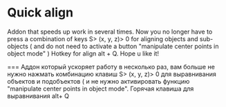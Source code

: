 ﻿Quick align
====
Addon that speeds up work in several times. Now you no longer have to press a combination of keys S> (x, y, z)> 0 for aligning objects and sub-objects ( and do not need to activate a button "manipulate center points in object mode" ) Hotkey for align alt + Q. Hope u like it!

===
 Аддон который ускоряет работу в несколько раз, вам больше не нужно нажмать комбинацию клавиш S> (x, y, z)> 0 для выравнивания объектов и подобъектов ( и не нужно активировать функцию "manipulate center points in object mode". Горячая клавиша для выравнивания alt+ Q
